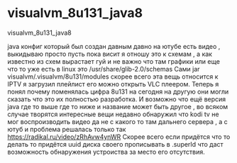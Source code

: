 # visualvm_8u131_java8
visualvm_8u131_java8

java конфиг который был создан давным давно на ютубе есть видео , выкидываю просто пусть пока висит я отношу это к схемам , а 
как известно из схем вырастает гуй и не важно что там графики или еще что то уже есть в linux это /usr/share/glib-2.0/schemas
Сами jar visualvm/.visualvm/8u131/modules скорее всего эта вещь относится к IPTV я загрузил плейлист его можно открыть VLC плеером. Теперь я понял почему поменялась цифра 8u131 на сегодня на другую они могли сказать что это их полностью разработка. И возможно что ещё версия java где то выше где то ниже и название может быть другое , во всяком случае творятся интересные вещи недавно обнаружил что kodi tv не мог воспроизводить видео да не с какого то там дальнего сервера , а с ютуб и проблема решалась только так https://radikal.ru/video/zRhAvw4ynWR
Скорее всего если придётся что то делать то придётся uuid диска своего прописывать в .superId что даст возможность обнаружения устроиства за место его отсутствия.
